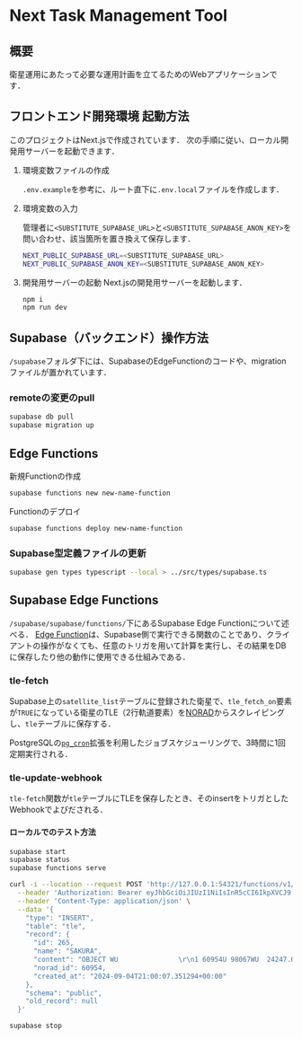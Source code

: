 # Next Task Management Tool

## 概要

衛星運用にあたって必要な運用計画を立てるためのWebアプリケーションです．

## フロントエンド開発環境 起動方法

このプロジェクトはNext.jsで作成されています．
次の手順に従い、ローカル開発用サーバーを起動できます．

1. 環境変数ファイルの作成

    `.env.example`を参考に、ルート直下に`.env.local`ファイルを作成します．

2. 環境変数の入力

    管理者に`<SUBSTITUTE_SUPABASE_URL>`と`<SUBSTITUTE_SUPABASE_ANON_KEY>`を問い合わせ、該当箇所を置き換えて保存します．

    ```bash
    NEXT_PUBLIC_SUPABASE_URL=<SUBSTITUTE_SUPABASE_URL>
    NEXT_PUBLIC_SUPABASE_ANON_KEY=<SUBSTITUTE_SUPABASE_ANON_KEY>
    ```

3. 開発用サーバーの起動
    Next.jsの開発用サーバーを起動します．

    ```bash
    npm i
    npm run dev
    ```

## Supabase（バックエンド）操作方法

`/supabase`フォルダ下には、SupabaseのEdgeFunctionのコードや、migrationファイルが置かれています．

### remoteの変更のpull

```bash
supabase db pull
supabase migration up
```

## Edge Functions

新規Functionの作成

```bash
supabase functions new new-name-function
```

Functionのデプロイ

```bash
supabase functions deploy new-name-function
```

### Supabase型定義ファイルの更新

```bash
supabase gen types typescript --local > ../src/types/supabase.ts
```

## Supabase Edge Functions

`/supabase/supabase/functions/`下にあるSupabase Edge Functionについて述べる．
[Edge Function](https://supabase.com/docs/guides/functions)は、Supabase側で実行できる関数のことであり、クライアントの操作がなくても、任意のトリガを用いて計算を実行し、その結果をDBに保存したり他の動作に使用できる仕組みである．

### tle-fetch

Supabase上の`satellite_list`テーブルに登録された衛星で、`tle_fetch_on`要素が`TRUE`になっている衛星のTLE（2行軌道要素）を[NORAD](https://celestrak.org/)からスクレイピングし、`tle`テーブルに保存する．

PostgreSQLの[`pg_cron`](https://supabase.com/docs/guides/database/extensions/pg_cron?queryGroups=database-method&database-method=sql)拡張を利用したジョブスケジューリングで、3時間に1回定期実行される．

### tle-update-webhook

`tle-fetch`関数が`tle`テーブルにTLEを保存したとき、そのinsertをトリガとしたWebhookでよびだされる．

#### ローカルでのテスト方法

```bash
supabase start
supabase status
supabase functions serve
```

```bash
curl -i --location --request POST 'http://127.0.0.1:54321/functions/v1/tle-update-webhook' \
  --header 'Authorization: Bearer eyJhbGciOiJIUzI1NiIsInR5cCI6IkpXVCJ9.eyJpc3MiOiJzdXBhYmFzZS1kZW1vIiwicm9sZSI6ImFub24iLCJleHAiOjE5ODM4MTI5OTZ9.CRXP1A7WOeoJeXxjNni43kdQwgnWNReilDMblYTn_I0' \
  --header 'Content-Type: application/json' \
  --data '{
    "type": "INSERT",
    "table": "tle",
    "record": {
      "id": 265,
      "name": "SAKURA",
      "content": "OBJECT WU               \r\n1 60954U 98067WU  24247.60248306  .00115501  00000+0  19272-2 0  9997\r\n2 60954  51.6391 286.8206 0013428 314.7580  45.2651 15.50985581   818\r\n",
      "norad_id": 60954,
      "created_at": "2024-09-04T21:00:07.351294+00:00"
    },
    "schema": "public",
    "old_record": null
  }'
```

```bash
supabase stop
```
